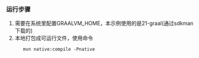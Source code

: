 ### 运行步骤
1. 需要在系统里配置GRAALVM_HOME，本示例使用的是21-graal(通过sdkman下载的)
2. 本地打包成可运行文件，使用命令
   ```
      mvn native:compile -Pnative
      ```